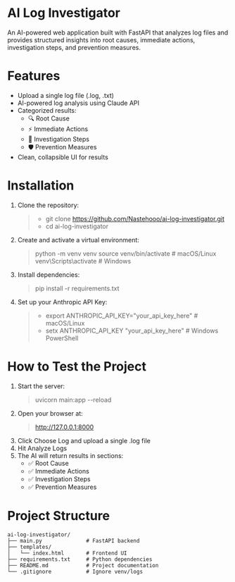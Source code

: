 # AI Log Investigator 
An AI-powered web application built with FastAPI that analyzes log files and provides structured insights into root causes, immediate actions, investigation steps, and prevention measures.

# Features
  - Upload a single log file (.log, .txt)
  - AI-powered log analysis using Claude API
  - Categorized results:
    - 🔍 Root Cause
    - ⚡ Immediate Actions
    - 🧪 Investigation Steps
    - 🛡 Prevention Measures
   - Clean, collapsible UI for results

# Installation 
1. Clone the repository:
   > - git clone https://github.com/Nastehooo/ai-log-investigator.git
   > - cd ai-log-investigator

2. Create and activate a virtual environment:
   > python -m venv venv
   > source venv/bin/activate   # macOS/Linux
   > venv\Scripts\activate      # Windows

3. Install dependencies:
   > pip install -r requirements.txt

4. Set up your Anthropic API Key:
    > - export ANTHROPIC_API_KEY="your_api_key_here"   # macOS/Linux
    > - setx ANTHROPIC_API_KEY "your_api_key_here"     # Windows PowerShell
    
# How to Test the Project
1. Start the server:
   > uvicorn main:app --reload
2. Open your browser at:
   > http://127.0.0.1:8000
3. Click Choose Log and upload a single .log file
4. Hit Analyze Logs
5. The AI will return results in sections:
    - ✅ Root Cause
    - ✅ Immediate Actions
    - ✅ Investigation Steps
    - ✅ Prevention Measures
  
  

# Project Structure 
```text
ai-log-investigator/
├── main.py              # FastAPI backend
├── templates/
│   └── index.html       # Frontend UI
├── requirements.txt     # Python dependencies
├── README.md            # Project documentation
└── .gitignore           # Ignore venv/logs



